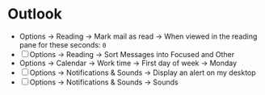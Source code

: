 # Outlook

- Options → Reading → Mark mail as read → When viewed in the reading pane for these seconds: `0`
- ☐ Options → Reading → Sort Messages into Focused and Other
- Options → Calendar → Work time → First day of week → Monday
- ☐ Options → Notifications & Sounds → Display an alert on my desktop
- ☐ Options → Notifications & Sounds → Sounds
